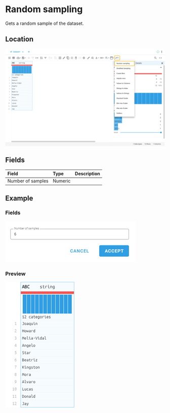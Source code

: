 # Random sampling
Gets a random sample of the dataset.
## Location
![Random sampling on the interface](../../docs/screenshots/location/sample_n.png)
## Fields
| Field | Type | Description |
| :--- | :--- | :--- |
| Number of samples | Numeric |  |
## Example
### Fields
![Random sampling fields](../../docs/screenshots/form/sample_n.png)
### Preview
![Random sampling example](../../docs/screenshots/table/sample_n.png)